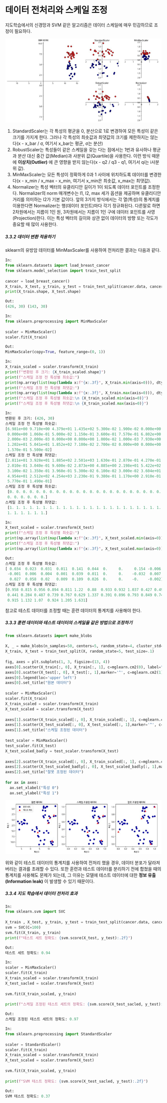 # 데이터 전처리와 스케일 조정

지도학습에서의 신경망과 SVM 같은 알고리즘은 데이터 스케일에 매우 민감하므로 조정이 필요하다.

![](./Figure/3.3.JPG)

1. StandardScaler는 각 특성의 평균을 0, 분산으로 1로 변경하여 모든 특성이 같은 크기를 가지게 한다. 그러나 각 특성의 최솟값과 최댓값의 크기를 제한하지는 않는다(x - x_bar / σ, 여기서 x_bar는 평균,  σ는 분산)
2. RobustScaler는 특성들이 같은 스케일을 갖는 다는 점에서는 1번과 유사하나 평균과 분산 대신 중간 값(Median)과 사분위 값(Quartile)을 사용한다. 이런 방식 때문에 **이상치(Outlier)** 에 큰 영향을 받지 않는다(x - q2 / q3 - q1, 여기서 qi는 i사분위 값).
3. MinMaxScaler는 모든 특성이 정확하게 0과 1 사이에 위치하도록 데이터를 변경한다(x - x_min / x_max - x_min, 여기서 x_min은 최솟값, x_max는 최댓값).
4. Normalizer는 특성 벡터의 유클리디안 길이가 1이 되도록 데이터 포인트를 조정한다. Normalizer의 norm 매개변수는 l1, l2, max 세가 옵션을 제공하며 유클리디안 거리를 의미하는 l2가 기본 값이다. 앞의 3가지 방식에서는 각 열(특성)의 통계치를 이용한다면 Normalizer는 행(데이터 포인트)마다 각기 정규화된다. 다른말로 하면 2차원에서는 지름이 1인 원, 3차원에서는 지름이 1인 구에 데이터 포인트를 사영(Projection)한다. 이는 특성 벡터의 길이와 상관 없이 데이터의 방향 또는 각도가 중요할 때 많이 사용한다.



##### 3.3.2 데이터 변환 적용하기

sklearn의 유방암 데이터를 MinMaxScaler를 사용하여 전처리한 결과는 다음과 같다.

```python 
In:
from sklearn.datasets import load_breast_cancer
from sklearn.model_selection import train_test_split

cancer = load_breast_cancer()
X_train, X_test, y_train, y_test = train_test_split(cancer.data, cancer.target, random_state=1)
print(X_train.shape, X_test.shape)
```

```python 
Out:
(426, 30) (143, 30)
```

```python 
In:
from sklearn.preprocessing import MinMaxScaler

scaler = MinMaxScaler()
scaler.fit(X_train)
```

```python 
Out:
MinMaxScaler(copy=True, feature_range=(0, 1))
```

```python 
In:
X_train_scaled = scaler.transform(X_train)
print(f"변환된 후 크기: {X_train_scaled.shape}")
print(f"스케일 조정 전 특성별 최솟값:")
print(np.array(list(map(lambda x:f"{x:.3f}", X_train.min(axis=0))), dtype="float"))
print(f"스케일 조정 전 특성별 최댓값:")
print(np.array(list(map(lambda x:f"{x:.3f}", X_train.max(axis=0))), dtype="float"))
print(f"스케일 조정 후 특성별 최솟값:\n {X_train_scaled.min(axis=0)}")
print(f"스케일 조정 후 특성별 최댓값:\n {X_train_scaled.max(axis=0)}")
```

```python 
In:
변환된 후 크기: (426, 30)
스케일 조정 전 특성별 최솟값:
[6.981e+00 9.710e+00 4.379e+01 1.435e+02 5.300e-02 1.900e-02 0.000e+00
 0.000e+00 1.060e-01 5.000e-02 1.150e-01 3.600e-01 7.570e-01 6.802e+00
 2.000e-03 2.000e-03 0.000e+00 0.000e+00 1.000e-02 1.000e-03 7.930e+00
 1.202e+01 5.041e+01 1.852e+02 7.100e-02 2.700e-02 0.000e+00 0.000e+00
 1.570e-01 5.500e-02]
스케일 조정 전 특성별 최댓값:
[2.811e+01 3.928e+01 1.885e+02 2.501e+03 1.630e-01 2.870e-01 4.270e-01
 2.010e-01 3.040e-01 9.600e-02 2.873e+00 4.885e+00 2.198e+01 5.422e+02
 3.100e-02 1.350e-01 3.960e-01 5.300e-02 6.100e-02 3.000e-02 3.604e+01
 4.954e+01 2.512e+02 4.254e+03 2.230e-01 9.380e-01 1.170e+00 2.910e-01
 5.770e-01 1.490e-01]
스케일 조정 후 특성별 최솟값:
 [0. 0. 0. 0. 0. 0. 0. 0. 0. 0. 0. 0. 0. 0. 0. 0. 0. 0. 0. 0. 0. 0. 0. 0.
 0. 0. 0. 0. 0. 0.]
스케일 조정 후 특성별 최댓값:
 [1. 1. 1. 1. 1. 1. 1. 1. 1. 1. 1. 1. 1. 1. 1. 1. 1. 1. 1. 1. 1. 1. 1. 1.
 1. 1. 1. 1. 1. 1.]
```

```python 
In:
X_test_scaled = scaler.transform(X_test)
print(f"스케일 조정 후 특성별 최솟값:")
print(np.array(list(map(lambda x:f"{x:.3f}", X_test_scaled.min(axis=0))), dtype="float"))
print(f"스케일 조정 후 특성별 최댓값:")
print(np.array(list(map(lambda x:f"{x:.3f}", X_test_scaled.max(axis=0))), dtype="float"))
```

```python 
Out:
스케일 조정 후 특성별 최솟값:
[ 0.034  0.023  0.031  0.011  0.141  0.044  0.     0.     0.154 -0.006
 -0.001  0.006  0.004  0.001  0.039  0.011  0.     0.    -0.032  0.007
  0.027  0.058  0.02   0.009  0.109  0.026  0.     0.    -0.    -0.002]
스케일 조정 후 특성별 최댓값:
[0.958 0.815 0.956 0.894 0.811 1.22  0.88  0.933 0.932 1.037 0.427 0.498
 0.441 0.284 0.487 0.739 0.767 0.629 1.337 0.391 0.896 0.793 0.849 0.745
 0.915 1.132 1.07  0.924 1.205 1.631]
```

참고로 테스트 데이터를 조정할 때는 훈련 데이터의 통계치를 사용해야 한다. 



##### 3.3.3 훈련 데이터와 테스트 데이터의 스케일을 같은 방법으로 조정하기

```python 
from sklearn.datasets import make_blobs

X, _ = make_blobs(n_samples=50, centers=5, random_state=4, cluster_std=2)
X_train, X_test = train_test_split(X, random_state=5, test_size=.1)

fig, axes = plt.subplots(1, 3, figsize=(13, 4))
axes[0].scatter(X_train[:, 0], X_train[:, 1], c=mglearn.cm2(0), label="훈련 세트", s =60)
axes[0].scatter(X_test[:, 0], X_test[:, 1],marker='^', c=mglearn.cm2(1), label="테스트 세트", s =60)
axes[0].legend(loc='upper left')
axes[0].set_title("원본 데이터")

scaler = MinMaxScaler()
scaler.fit(X_train)
X_train_scaled = scaler.transform(X_train)
X_test_scaled = scaler.transform(X_test)

axes[1].scatter(X_train_scaled[:, 0], X_train_scaled[:, 1], c=mglearn.cm2(0), label="훈련 세트", s =60)
axes[1].scatter(X_test_scaled[:, 0], X_test_scaled[:, 1],marker='^', c=mglearn.cm2(1), label="테스트 세트", s =60)
axes[1].set_title("스케일 조정된 데이터")

test_scaler = MinMaxScaler()
test_scaler.fit(X_test)
X_test_scaled_badly = test_scaler.transform(X_test)

axes[2].scatter(X_train_scaled[:, 0], X_train_scaled[:, 1], c=mglearn.cm2(0), label="훈련 세트", s =60)
axes[2].scatter(X_test_scaled_badly[:, 0], X_test_scaled_badly[:, 1],marker='^', c=mglearn.cm2(1), label="테스트 세트", s =60)
axes[2].set_title("잘못 조정된 데이터")

for ax in axes:
  ax.set_xlabel("특성 0")
  ax.set_ylabel("특성 1")
```

![](./Figure/3_3_3_1.JPG)

위와 같이 테스트 데이터의 통계치를 사용하여 전처리 했을 경우, 데이터 분포가 달라져 버리는 결과를 초래할 수 있다. 또한 훈련과 테스트 데이터를 분리하기 전에 합쳤을 때의 통계치를 사용해도 문제가 되는데, 그 이유는 모델에 테스트 데이터에 대한 **정보 유출(Information leak)** 이 발생할 수 있기 때문이다.



#####  3.3.4 지도 학습에서 데이터 전처리 효과

```python 
In:
from sklearn.svm import SVC

X_train , X_test, y_train, y_test = train_test_split(cancer.data, cancer.target, random_state=0)
svm = SVC(C=100)
svm.fit(X_train, y_train)
print(f"테스트 세트 정확도: {svm.score(X_test, y_test):.2f}")
```

```python 
Out:
테스트 세트 정확도: 0.94
```

```python 
In:
scaler = MinMaxScaler()
scaler.fit(X_train)
X_train_scaled = scaler.transform(X_train)
X_test_sacled = scaler.transform(X_test)

svm.fit(X_train_scaled, y_train)

print(f"스케일 조정된 테스트 세트의 정확도: {svm.score(X_test_sacled, y_test):.2f}")
```

```python 
Out:
스케일 조정된 테스트 세트의 정확도: 0.97
```

```python 
In:
from sklearn.preprocessing import StandardScaler

scaler = StandardScaler()
scaler.fit(X_train)
X_train_scaled = scaler.transform(X_train)
X_test_scaled = scaler.transform(X_test)

svm.fit(X_train_scaled, y_train)

print(f"SVM 테스트 정확도: {svm.score(X_test_sacled, y_test):.2f}")
```

```python 
Out:
SVM 테스트 정확도: 0.37
```